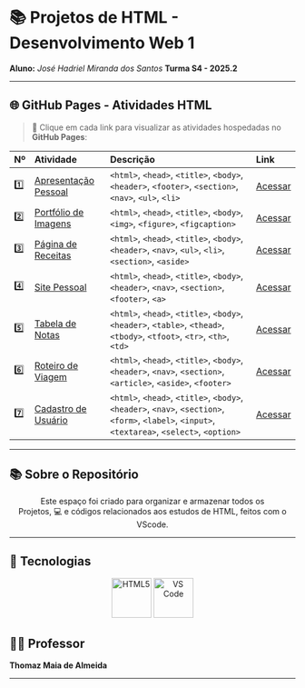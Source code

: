 # 📚 Projetos de HTML - Desenvolvimento Web 1

**Aluno:** *José Hadriel Miranda dos Santos*
**Turma S4 - 2025.2**

---

## 🌐 GitHub Pages - Atividades HTML
> 📌 Clique em cada link para visualizar as atividades hospedadas no **GitHub Pages**:

| Nº | Atividade | Descrição | Link |
| :--- | :--- | :--- | :--- |
| 1️⃣ | [Apresentação Pessoal](https://hadrielz10.github.io/HTML-Web1-Projeto1/) | `<html>`, `<head>`, `<title>`, `<body>`, `<header>`, `<footer>`, `<section>`, `<nav>`, `<ul>`, `<li>` | [Acessar](https://hadrielz10.github.io/HTML-Web1-Projeto1/) |
| 2️⃣ | [Portfólio de Imagens](https://hadrielz10.github.io/HTML-Web1-Projeto2/) | `<html>`, `<head>`, `<title>`, `<body>`, `<img>`, `<figure>`, `<figcaption>` | [Acessar](https://hadrielz10.github.io/HTML-Web1-Projeto2/) |
| 3️⃣ | [Página de Receitas](https://hadrielz10.github.io/HTML-Web1-Projeto3/) | `<html>`, `<head>`, `<title>`, `<body>`, `<header>`, `<nav>`, `<ul>`, `<li>`, `<section>`, `<aside>` | [Acessar](https://hadrielz10.github.io/HTML-Web1-Projeto3/) |
| 4️⃣ | [Site Pessoal](https://hadrielz10.github.io/HTML-Web1-projeto4/) | `<html>`, `<head>`, `<title>`, `<body>`, `<header>`, `<nav>`, `<section>`, `<footer>`, `<a>` | [Acessar](httpss://hadrielz10.github.io/HTML-Web1-projeto4/) |
| 5️⃣ | [Tabela de Notas](https://hadrielz10.github.io/HTML-Web1-Projeto5/) | `<html>`, `<head>`, `<title>`, `<body>`, `<header>`, `<table>`, `<thead>`, `<tbody>`, `<tfoot>`, `<tr>`, `<th>`, `<td>` | [Acessar](https://hadrielz10.github.io/HTML-Web1-Projeto5/) |
| 6️⃣ | [Roteiro de Viagem](https://hadrielz10.github.io/HTML-Web1-Projeto6/) | `<html>`, `<head>`, `<title>`, `<body>`, `<header>`, `<nav>`, `<section>`, `<article>`, `<aside>`, `<footer>` | [Acessar](https://hadrielz10.github.io/HTML-Web1-Projeto6/) |
| 7️⃣ | [Cadastro de Usuário](https://hadrielz10.github.io/HTML-Web1-Projeto7/) | `<html>`, `<head>`, `<title>`, `<body>`, `<header>`, `<nav>`, `<section>`, `<form>`, `<label>`, `<input>`, `<textarea>`, `<select>`, `<option>` | [Acessar](https://hadrielz10.github.io/HTML-Web1-Projeto7/) |

---

## 📚 Sobre o Repositório

<p align="center">
  Este espaço foi criado para organizar e armazenar todos os <br> 
  Projetos, 💻 e códigos relacionados aos estudos de HTML, feitos com o VScode.  
</p>

---

## 🔧 Tecnologias

<p align="center">
  <img src="https://cdn.jsdelivr.net/gh/devicons/devicon/icons/html5/html5-original.svg" alt="HTML5" width="70" height="70"/>
  <img src="https://cdn.jsdelivr.net/gh/devicons/devicon/icons/vscode/vscode-original.svg" alt="VS Code" width="70" height="70"/>
</p>

## 👨‍🏫 Professor

**Thomaz Maia de Almeida**

---
